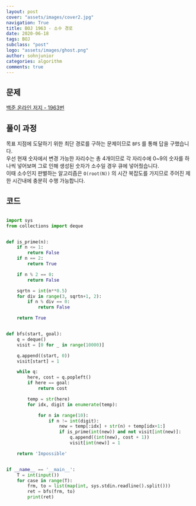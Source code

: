 ```yaml
---
layout: post
cover: "assets/images/cover2.jpg"
navigation: True
title: BOJ 1963 - 소수 경로
date: 2020-06-18
tags: BOJ
subclass: "post"
logo: "assets/images/ghost.png"
author: sohnjunior
categories: algorithm
comments: true
---
```


## 문제

[백준 온라인 저지 - 1963번](https://www.acmicpc.net/problem/1963)

## 풀이 과정

목표 지점에 도달하기 위한 최단 경로를 구하는 문제이므로 `BFS` 를 통해 답을 구했습니다. <br>
우선 현재 숫자에서 변경 가능한 자리수는 총 4개이므로 각 자리수에 0~9의 숫자를 하나씩 넣어보며 그로 인해 생성된 숫자가 소수일 경우 큐에 넣어줬습니다.<br>
이때 소수인지 판별하는 알고리즘은 `O(root(N))` 의 시간 복잡도를 가지므로 주어진 제한 시간내에 충분히 수행 가능합니다. <br>

## 코드

```python

import sys
from collections import deque


def is_prime(n):
    if n <= 1:
        return False
    if n == 2:
        return True

    if n % 2 == 0:
        return False

    sqrtn = int(n**0.5)
    for div in range(3, sqrtn+1, 2):
        if n % div == 0:
            return False

    return True


def bfs(start, goal):
    q = deque()
    visit = [0 for _ in range(10000)]

    q.append((start, 0))
    visit[start] = 1

    while q:
        here, cost = q.popleft()
        if here == goal:
            return cost

        temp = str(here)
        for idx, digit in enumerate(temp):

            for n in range(10):
                if n != int(digit):
                    new = temp[:idx] + str(n) + temp[idx+1:]
                    if is_prime(int(new)) and not visit[int(new)]:
                        q.append((int(new), cost + 1))
                        visit[int(new)] = 1

    return 'Impossible'


if __name__ == '__main__':
    T = int(input())
    for case in range(T):
        frm, to = list(map(int, sys.stdin.readline().split()))
        ret = bfs(frm, to)
        print(ret)

```
